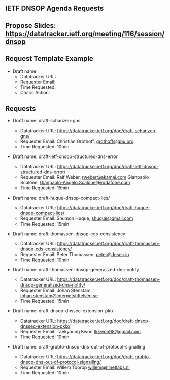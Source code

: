 ## IETF DNSOP Agenda Requests

## Propose Slides: https://datatracker.ietf.org/meeting/116/session/dnsop

## Request Template Example

*   Draft name:
    - Datatracker URL:
    - Requester Email:
    - Time Requested:
    - Chairs Action:

## Requests

*   Draft name: draft-schanzen-gns
    - Datatracker URL: https://datatracker.ietf.org/doc/draft-schanzen-gns/
    - Requester Email: Christian Grothoff, grothoff@gnu.org
    - Time Requested: 10min

*   Draft name:  draft-ietf-dnsop-structured-dns-error
    - Datatracker URL: https://datatracker.ietf.org/doc/draft-ietf-dnsop-structured-dns-error/
    - Requester Email: Ralf Weber, rweber@akamai.com
                       Gianpaolo Scalone, Gianpaolo-Angelo.Scalone@vodafone.com
    - Time Requested: 15min

*   Draft name: draft-huque-dnsop-compact-lies/
    - Datatracker URL: https://datatracker.ietf.org/doc/draft-huque-dnsop-compact-lies/
    - Requester Email: Shumon Huque, <shuque@gmail.com>
    - Time Requested: 15min

*   Draft name: draft-thomassen-dnsop-cds-consistency
    - Datatracker URL: https://datatracker.ietf.org/doc/draft-thomassen-dnsop-cds-consistency/
    - Requester Email: Peter Thomassen, peter@desec.io
    - Time Requested: 10min

*   Draft name: draft-thomassen-dnsop-generalized-dns-notify
    - Datatracker URL: https://datatracker.ietf.org/doc/draft-thomassen-dnsop-generalized-dns-notify/
    - Requester Email: Johan Stenstam <johan.stenstam@internetstiftelsen.se>
    - Time Requested: 15min

*   Draft name: draft-dnsop-dnssec-extension-pkix
    - Datatracker URL: https://datatracker.ietf.org/doc/draft-dnsop-dnssec-extension-pkix/
    - Requester Email: Taekyoung Kwon <tkkwon98@gmail.com>
    - Time Requested: 10min

*   Draft name: draft-grubto-dnsop-dns-out-of-protocol-signalling
    - Datatracker URL: https://datatracker.ietf.org/doc/draft-grubto-dnsop-dns-out-of-protocol-signalling/
    - Requester Email: Willem Toorop <willem@nlnetlabs.nl>
    - Time Requested: 10min
